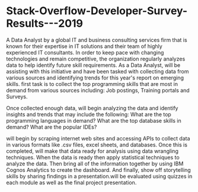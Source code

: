 # Stack-Overflow-Developer-Survey-Results---2019

A Data Analyst by a global IT and business consulting services firm that is known for their expertise in IT solutions and their team of highly experienced IT consultants.  In order to keep pace with changing technologies and remain competitive, the organization regularly analyzes data to help identify future skill requirements.  As a Data Analyst, will be assisting with this initiative and have been tasked with collecting data from various sources and identifying trends for this year's report on emerging skills. first task is to collect the top programming skills that are most in demand from various sources including: Job postings, Training portals and Surveys.

Once collected enough data, will begin analyzing the data and identify insights and trends that may include the following: What are the top programming languages in demand? What are the top database skills in demand? What are the popular IDEs?

will begin by scraping internet web sites and accessing APIs to collect data in various formats like .csv files, excel sheets, and databases.  Once this is completed,  will make that data ready for analysis using data wrangling techniques.  When the data is ready then apply statistical techniques to analyze the data.  Then bring all of the information together by using IBM Cognos Analytics to create the dashboard.  And finally, show off  storytelling skills by sharing findings in a presentation.will be evaluated using quizzes in each module as well as the final project presentation.
